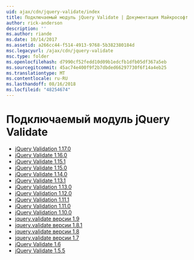 ```yaml
---
uid: ajax/cdn/jquery-validate/index
title: Подключаемый модуль jQuery Validate | Документация Майкрософт
author: rick-anderson
description: ''
ms.author: riande
ms.date: 10/14/2017
ms.assetid: a266cc44-f514-4913-9768-5b382380184d
msc.legacyurl: /ajax/cdn/jquery-validate
msc.type: folder
ms.openlocfilehash: d7990cf52fedd10d09b1edcfb1dfb05df367a5eb
ms.sourcegitcommit: 45ac74e400f9f2b7dbded66297730f6f14a4eb25
ms.translationtype: MT
ms.contentlocale: ru-RU
ms.lasthandoff: 08/16/2018
ms.locfileid: "48254674"
---
```

<a name="jquery-validate"></a>Подключаемый модуль jQuery Validate
====================
- [jQuery Validation 1.17.0](cdnjqueryvalidate1170.md)
- [jQuery Validate 1.16.0](cdnjqueryvalidate1160.md)
- [jQuery Validate 1.15.1](cdnjqueryvalidate1151.md)
- [jQuery Validate 1.15.0](cdnjqueryvalidate1150.md)
- [jQuery Validate 1.14.0](cdnjqueryvalidate1140.md)
- [jQuery Validate 1.13.1](cdnjqueryvalidate1131.md)
- [jQuery Validation 1.13.0](cdnjqueryvalidate1130.md)
- [jQuery Validation 1.12.0](cdnjqueryvalidate1120.md)
- [jQuery Validation 1.11.1](cdnjqueryvalidate1111.md)
- [jQuery Validation 1.11.0](cdnjqueryvalidate111.md)
- [jQuery Validation 1.10.0](cdnjqueryvalidate110.md)
- [jquery.validate версии 1.9](cdnjqueryvalidate19.md)
- [jquery.validate версии 1.8.1](cdnjqueryvalidate181.md)
- [jquery.validate версии 1.8](cdnjqueryvalidate18.md)
- [jquery.validate версии 1.7](cdnjqueryvalidate17.md)
- [jQuery Validate 1.6](cdnjqueryvalidate16.md)
- [jQuery Validate 1.5.5](cdnjqueryvalidate155.md)
